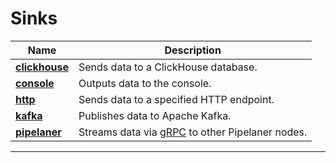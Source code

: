 # **Sinks**
| **Name**                                                                                   | **Description**                                                            |
|--------------------------------------------------------------------------------------------|-----------------------------------------------------------------------------|
| [**clickhouse**](https://github.com/pipelane/pipelaner/tree/main/sources/sink/clickhouse)  | Sends data to a ClickHouse database.                                       |
| [**console**](https://github.com/pipelane/pipelaner/tree/main/sources/sink/console)        | Outputs data to the console.                                               |
| [**http**](https://github.com/pipelane/pipelaner/tree/main/sources/sink/http)              | Sends data to a specified HTTP endpoint.                                   |
| [**kafka**](https://github.com/pipelane/pipelaner/tree/main/sources/sink/kafka)            | Publishes data to Apache Kafka.                                            |
| [**pipelaner**](https://github.com/pipelane/pipelaner/tree/main/sources/sink/pipelaner)    | Streams data via [gRPC](https://github.com/pipelane/pipelaner/tree/main/proto/service.proto) to other Pipelaner nodes.                            |

---